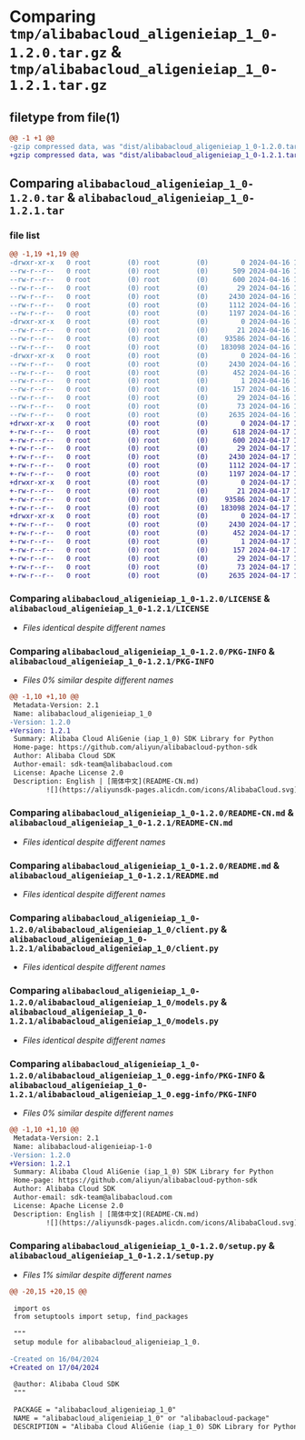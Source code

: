 # Comparing `tmp/alibabacloud_aligenieiap_1_0-1.2.0.tar.gz` & `tmp/alibabacloud_aligenieiap_1_0-1.2.1.tar.gz`

## filetype from file(1)

```diff
@@ -1 +1 @@
-gzip compressed data, was "dist/alibabacloud_aligenieiap_1_0-1.2.0.tar", last modified: Tue Apr 16 17:16:09 2024, max compression
+gzip compressed data, was "dist/alibabacloud_aligenieiap_1_0-1.2.1.tar", last modified: Wed Apr 17 17:10:51 2024, max compression
```

## Comparing `alibabacloud_aligenieiap_1_0-1.2.0.tar` & `alibabacloud_aligenieiap_1_0-1.2.1.tar`

### file list

```diff
@@ -1,19 +1,19 @@
-drwxr-xr-x   0 root         (0) root         (0)        0 2024-04-16 17:16:09.000000 alibabacloud_aligenieiap_1_0-1.2.0/
--rw-r--r--   0 root         (0) root         (0)      509 2024-04-16 17:16:09.000000 alibabacloud_aligenieiap_1_0-1.2.0/ChangeLog.md
--rw-r--r--   0 root         (0) root         (0)      600 2024-04-16 17:16:09.000000 alibabacloud_aligenieiap_1_0-1.2.0/LICENSE
--rw-r--r--   0 root         (0) root         (0)       29 2024-04-16 17:16:09.000000 alibabacloud_aligenieiap_1_0-1.2.0/MANIFEST.in
--rw-r--r--   0 root         (0) root         (0)     2430 2024-04-16 17:16:09.000000 alibabacloud_aligenieiap_1_0-1.2.0/PKG-INFO
--rw-r--r--   0 root         (0) root         (0)     1112 2024-04-16 17:16:09.000000 alibabacloud_aligenieiap_1_0-1.2.0/README-CN.md
--rw-r--r--   0 root         (0) root         (0)     1197 2024-04-16 17:16:09.000000 alibabacloud_aligenieiap_1_0-1.2.0/README.md
-drwxr-xr-x   0 root         (0) root         (0)        0 2024-04-16 17:16:09.000000 alibabacloud_aligenieiap_1_0-1.2.0/alibabacloud_aligenieiap_1_0/
--rw-r--r--   0 root         (0) root         (0)       21 2024-04-16 17:16:09.000000 alibabacloud_aligenieiap_1_0-1.2.0/alibabacloud_aligenieiap_1_0/__init__.py
--rw-r--r--   0 root         (0) root         (0)    93586 2024-04-16 17:16:09.000000 alibabacloud_aligenieiap_1_0-1.2.0/alibabacloud_aligenieiap_1_0/client.py
--rw-r--r--   0 root         (0) root         (0)   183098 2024-04-16 17:16:09.000000 alibabacloud_aligenieiap_1_0-1.2.0/alibabacloud_aligenieiap_1_0/models.py
-drwxr-xr-x   0 root         (0) root         (0)        0 2024-04-16 17:16:09.000000 alibabacloud_aligenieiap_1_0-1.2.0/alibabacloud_aligenieiap_1_0.egg-info/
--rw-r--r--   0 root         (0) root         (0)     2430 2024-04-16 17:16:09.000000 alibabacloud_aligenieiap_1_0-1.2.0/alibabacloud_aligenieiap_1_0.egg-info/PKG-INFO
--rw-r--r--   0 root         (0) root         (0)      452 2024-04-16 17:16:09.000000 alibabacloud_aligenieiap_1_0-1.2.0/alibabacloud_aligenieiap_1_0.egg-info/SOURCES.txt
--rw-r--r--   0 root         (0) root         (0)        1 2024-04-16 17:16:09.000000 alibabacloud_aligenieiap_1_0-1.2.0/alibabacloud_aligenieiap_1_0.egg-info/dependency_links.txt
--rw-r--r--   0 root         (0) root         (0)      157 2024-04-16 17:16:09.000000 alibabacloud_aligenieiap_1_0-1.2.0/alibabacloud_aligenieiap_1_0.egg-info/requires.txt
--rw-r--r--   0 root         (0) root         (0)       29 2024-04-16 17:16:09.000000 alibabacloud_aligenieiap_1_0-1.2.0/alibabacloud_aligenieiap_1_0.egg-info/top_level.txt
--rw-r--r--   0 root         (0) root         (0)       73 2024-04-16 17:16:09.000000 alibabacloud_aligenieiap_1_0-1.2.0/setup.cfg
--rw-r--r--   0 root         (0) root         (0)     2635 2024-04-16 17:16:09.000000 alibabacloud_aligenieiap_1_0-1.2.0/setup.py
+drwxr-xr-x   0 root         (0) root         (0)        0 2024-04-17 17:10:51.000000 alibabacloud_aligenieiap_1_0-1.2.1/
+-rw-r--r--   0 root         (0) root         (0)      618 2024-04-17 17:10:50.000000 alibabacloud_aligenieiap_1_0-1.2.1/ChangeLog.md
+-rw-r--r--   0 root         (0) root         (0)      600 2024-04-17 17:10:50.000000 alibabacloud_aligenieiap_1_0-1.2.1/LICENSE
+-rw-r--r--   0 root         (0) root         (0)       29 2024-04-17 17:10:50.000000 alibabacloud_aligenieiap_1_0-1.2.1/MANIFEST.in
+-rw-r--r--   0 root         (0) root         (0)     2430 2024-04-17 17:10:51.000000 alibabacloud_aligenieiap_1_0-1.2.1/PKG-INFO
+-rw-r--r--   0 root         (0) root         (0)     1112 2024-04-17 17:10:50.000000 alibabacloud_aligenieiap_1_0-1.2.1/README-CN.md
+-rw-r--r--   0 root         (0) root         (0)     1197 2024-04-17 17:10:50.000000 alibabacloud_aligenieiap_1_0-1.2.1/README.md
+drwxr-xr-x   0 root         (0) root         (0)        0 2024-04-17 17:10:51.000000 alibabacloud_aligenieiap_1_0-1.2.1/alibabacloud_aligenieiap_1_0/
+-rw-r--r--   0 root         (0) root         (0)       21 2024-04-17 17:10:50.000000 alibabacloud_aligenieiap_1_0-1.2.1/alibabacloud_aligenieiap_1_0/__init__.py
+-rw-r--r--   0 root         (0) root         (0)    93586 2024-04-17 17:10:50.000000 alibabacloud_aligenieiap_1_0-1.2.1/alibabacloud_aligenieiap_1_0/client.py
+-rw-r--r--   0 root         (0) root         (0)   183098 2024-04-17 17:10:50.000000 alibabacloud_aligenieiap_1_0-1.2.1/alibabacloud_aligenieiap_1_0/models.py
+drwxr-xr-x   0 root         (0) root         (0)        0 2024-04-17 17:10:51.000000 alibabacloud_aligenieiap_1_0-1.2.1/alibabacloud_aligenieiap_1_0.egg-info/
+-rw-r--r--   0 root         (0) root         (0)     2430 2024-04-17 17:10:51.000000 alibabacloud_aligenieiap_1_0-1.2.1/alibabacloud_aligenieiap_1_0.egg-info/PKG-INFO
+-rw-r--r--   0 root         (0) root         (0)      452 2024-04-17 17:10:51.000000 alibabacloud_aligenieiap_1_0-1.2.1/alibabacloud_aligenieiap_1_0.egg-info/SOURCES.txt
+-rw-r--r--   0 root         (0) root         (0)        1 2024-04-17 17:10:51.000000 alibabacloud_aligenieiap_1_0-1.2.1/alibabacloud_aligenieiap_1_0.egg-info/dependency_links.txt
+-rw-r--r--   0 root         (0) root         (0)      157 2024-04-17 17:10:51.000000 alibabacloud_aligenieiap_1_0-1.2.1/alibabacloud_aligenieiap_1_0.egg-info/requires.txt
+-rw-r--r--   0 root         (0) root         (0)       29 2024-04-17 17:10:51.000000 alibabacloud_aligenieiap_1_0-1.2.1/alibabacloud_aligenieiap_1_0.egg-info/top_level.txt
+-rw-r--r--   0 root         (0) root         (0)       73 2024-04-17 17:10:51.000000 alibabacloud_aligenieiap_1_0-1.2.1/setup.cfg
+-rw-r--r--   0 root         (0) root         (0)     2635 2024-04-17 17:10:50.000000 alibabacloud_aligenieiap_1_0-1.2.1/setup.py
```

### Comparing `alibabacloud_aligenieiap_1_0-1.2.0/LICENSE` & `alibabacloud_aligenieiap_1_0-1.2.1/LICENSE`

 * *Files identical despite different names*

### Comparing `alibabacloud_aligenieiap_1_0-1.2.0/PKG-INFO` & `alibabacloud_aligenieiap_1_0-1.2.1/PKG-INFO`

 * *Files 0% similar despite different names*

```diff
@@ -1,10 +1,10 @@
 Metadata-Version: 2.1
 Name: alibabacloud_aligenieiap_1_0
-Version: 1.2.0
+Version: 1.2.1
 Summary: Alibaba Cloud AliGenie (iap_1_0) SDK Library for Python
 Home-page: https://github.com/aliyun/alibabacloud-python-sdk
 Author: Alibaba Cloud SDK
 Author-email: sdk-team@alibabacloud.com
 License: Apache License 2.0
 Description: English | [简体中文](README-CN.md)
         ![](https://aliyunsdk-pages.alicdn.com/icons/AlibabaCloud.svg)
```

### Comparing `alibabacloud_aligenieiap_1_0-1.2.0/README-CN.md` & `alibabacloud_aligenieiap_1_0-1.2.1/README-CN.md`

 * *Files identical despite different names*

### Comparing `alibabacloud_aligenieiap_1_0-1.2.0/README.md` & `alibabacloud_aligenieiap_1_0-1.2.1/README.md`

 * *Files identical despite different names*

### Comparing `alibabacloud_aligenieiap_1_0-1.2.0/alibabacloud_aligenieiap_1_0/client.py` & `alibabacloud_aligenieiap_1_0-1.2.1/alibabacloud_aligenieiap_1_0/client.py`

 * *Files identical despite different names*

### Comparing `alibabacloud_aligenieiap_1_0-1.2.0/alibabacloud_aligenieiap_1_0/models.py` & `alibabacloud_aligenieiap_1_0-1.2.1/alibabacloud_aligenieiap_1_0/models.py`

 * *Files identical despite different names*

### Comparing `alibabacloud_aligenieiap_1_0-1.2.0/alibabacloud_aligenieiap_1_0.egg-info/PKG-INFO` & `alibabacloud_aligenieiap_1_0-1.2.1/alibabacloud_aligenieiap_1_0.egg-info/PKG-INFO`

 * *Files 0% similar despite different names*

```diff
@@ -1,10 +1,10 @@
 Metadata-Version: 2.1
 Name: alibabacloud-aligenieiap-1-0
-Version: 1.2.0
+Version: 1.2.1
 Summary: Alibaba Cloud AliGenie (iap_1_0) SDK Library for Python
 Home-page: https://github.com/aliyun/alibabacloud-python-sdk
 Author: Alibaba Cloud SDK
 Author-email: sdk-team@alibabacloud.com
 License: Apache License 2.0
 Description: English | [简体中文](README-CN.md)
         ![](https://aliyunsdk-pages.alicdn.com/icons/AlibabaCloud.svg)
```

### Comparing `alibabacloud_aligenieiap_1_0-1.2.0/setup.py` & `alibabacloud_aligenieiap_1_0-1.2.1/setup.py`

 * *Files 1% similar despite different names*

```diff
@@ -20,15 +20,15 @@
 
 import os
 from setuptools import setup, find_packages
 
 """
 setup module for alibabacloud_aligenieiap_1_0.
 
-Created on 16/04/2024
+Created on 17/04/2024
 
 @author: Alibaba Cloud SDK
 """
 
 PACKAGE = "alibabacloud_aligenieiap_1_0"
 NAME = "alibabacloud_aligenieiap_1_0" or "alibabacloud-package"
 DESCRIPTION = "Alibaba Cloud AliGenie (iap_1_0) SDK Library for Python"
```

